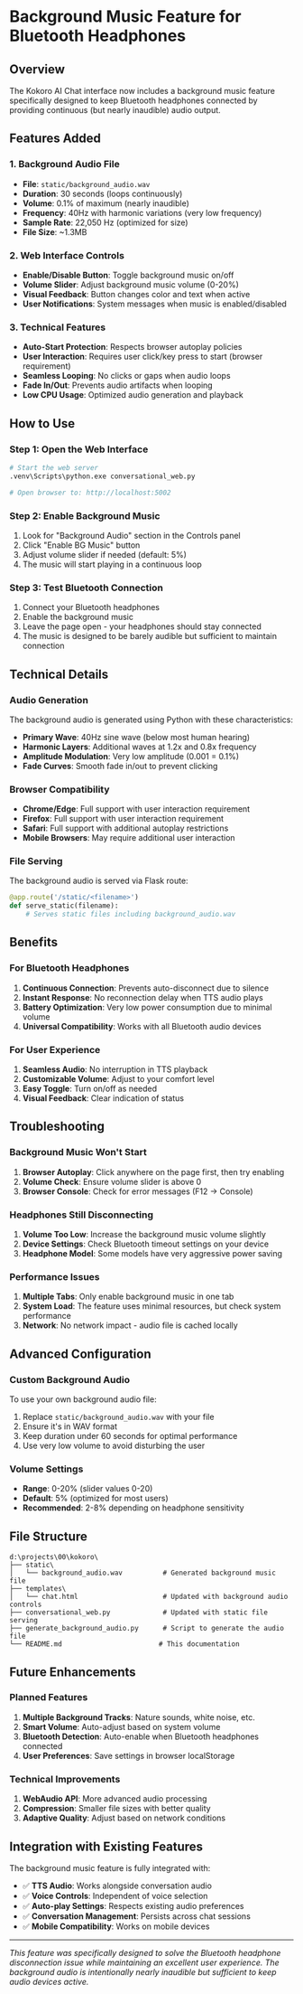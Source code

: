 # Background Music Feature for Bluetooth Headphones

## Overview
The Kokoro AI Chat interface now includes a background music feature specifically designed to keep Bluetooth headphones connected by providing continuous (but nearly inaudible) audio output.

## Features Added

### 1. Background Audio File
- **File**: `static/background_audio.wav`
- **Duration**: 30 seconds (loops continuously)
- **Volume**: 0.1% of maximum (nearly inaudible)
- **Frequency**: 40Hz with harmonic variations (very low frequency)
- **Sample Rate**: 22,050 Hz (optimized for size)
- **File Size**: ~1.3MB

### 2. Web Interface Controls
- **Enable/Disable Button**: Toggle background music on/off
- **Volume Slider**: Adjust background music volume (0-20%)
- **Visual Feedback**: Button changes color and text when active
- **User Notifications**: System messages when music is enabled/disabled

### 3. Technical Features
- **Auto-Start Protection**: Respects browser autoplay policies
- **User Interaction**: Requires user click/key press to start (browser requirement)
- **Seamless Looping**: No clicks or gaps when audio loops
- **Fade In/Out**: Prevents audio artifacts when looping
- **Low CPU Usage**: Optimized audio generation and playback

## How to Use

### Step 1: Open the Web Interface
```bash
# Start the web server
.venv\Scripts\python.exe conversational_web.py

# Open browser to: http://localhost:5002
```

### Step 2: Enable Background Music
1. Look for "Background Audio" section in the Controls panel
2. Click "Enable BG Music" button
3. Adjust volume slider if needed (default: 5%)
4. The music will start playing in a continuous loop

### Step 3: Test Bluetooth Connection
1. Connect your Bluetooth headphones
2. Enable the background music
3. Leave the page open - your headphones should stay connected
4. The music is designed to be barely audible but sufficient to maintain connection

## Technical Details

### Audio Generation
The background audio is generated using Python with these characteristics:
- **Primary Wave**: 40Hz sine wave (below most human hearing)
- **Harmonic Layers**: Additional waves at 1.2x and 0.8x frequency
- **Amplitude Modulation**: Very low amplitude (0.001 = 0.1%)
- **Fade Curves**: Smooth fade in/out to prevent clicking

### Browser Compatibility
- **Chrome/Edge**: Full support with user interaction requirement
- **Firefox**: Full support with user interaction requirement
- **Safari**: Full support with additional autoplay restrictions
- **Mobile Browsers**: May require additional user interaction

### File Serving
The background audio is served via Flask route:
```python
@app.route('/static/<filename>')
def serve_static(filename):
    # Serves static files including background_audio.wav
```

## Benefits

### For Bluetooth Headphones
1. **Continuous Connection**: Prevents auto-disconnect due to silence
2. **Instant Response**: No reconnection delay when TTS audio plays
3. **Battery Optimization**: Very low power consumption due to minimal volume
4. **Universal Compatibility**: Works with all Bluetooth audio devices

### For User Experience
1. **Seamless Audio**: No interruption in TTS playback
2. **Customizable Volume**: Adjust to your comfort level
3. **Easy Toggle**: Turn on/off as needed
4. **Visual Feedback**: Clear indication of status

## Troubleshooting

### Background Music Won't Start
1. **Browser Autoplay**: Click anywhere on the page first, then try enabling
2. **Volume Check**: Ensure volume slider is above 0
3. **Browser Console**: Check for error messages (F12 → Console)

### Headphones Still Disconnecting
1. **Volume Too Low**: Increase the background music volume slightly
2. **Device Settings**: Check Bluetooth timeout settings on your device
3. **Headphone Model**: Some models have very aggressive power saving

### Performance Issues
1. **Multiple Tabs**: Only enable background music in one tab
2. **System Load**: The feature uses minimal resources, but check system performance
3. **Network**: No network impact - audio file is cached locally

## Advanced Configuration

### Custom Background Audio
To use your own background audio file:
1. Replace `static/background_audio.wav` with your file
2. Ensure it's in WAV format
3. Keep duration under 60 seconds for optimal performance
4. Use very low volume to avoid disturbing the user

### Volume Settings
- **Range**: 0-20% (slider values 0-20)
- **Default**: 5% (optimized for most users)
- **Recommended**: 2-8% depending on headphone sensitivity

## File Structure
```
d:\projects\00\kokoro\
├── static\
│   └── background_audio.wav          # Generated background music file
├── templates\
│   └── chat.html                     # Updated with background audio controls
├── conversational_web.py             # Updated with static file serving
├── generate_background_audio.py      # Script to generate the audio file
└── README.md                        # This documentation
```

## Future Enhancements

### Planned Features
1. **Multiple Background Tracks**: Nature sounds, white noise, etc.
2. **Smart Volume**: Auto-adjust based on system volume
3. **Bluetooth Detection**: Auto-enable when Bluetooth headphones connected
4. **User Preferences**: Save settings in browser localStorage

### Technical Improvements
1. **WebAudio API**: More advanced audio processing
2. **Compression**: Smaller file sizes with better quality
3. **Adaptive Quality**: Adjust based on network conditions

## Integration with Existing Features

The background music feature is fully integrated with:
- ✅ **TTS Audio**: Works alongside conversation audio
- ✅ **Voice Controls**: Independent of voice selection
- ✅ **Auto-play Settings**: Respects existing audio preferences
- ✅ **Conversation Management**: Persists across chat sessions
- ✅ **Mobile Compatibility**: Works on mobile devices

---

*This feature was specifically designed to solve the Bluetooth headphone disconnection issue while maintaining an excellent user experience. The background audio is intentionally nearly inaudible but sufficient to keep audio devices active.*